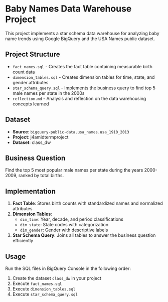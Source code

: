 # Baby Names Data Warehouse Project

This project implements a star schema data warehouse for analyzing baby name trends using Google BigQuery and the USA Names public dataset.

## Project Structure

- `fact_names.sql` - Creates the fact table containing measurable birth count data
- `dimension_tables.sql` - Creates dimension tables for time, state, and gender attributes
- `star_schema_query.sql` - Implements the business query to find top 5 male names per state in the 2000s
- `reflection.md` - Analysis and reflection on the data warehousing concepts learned

## Dataset

- **Source**: `bigquery-public-data.usa_names.usa_1910_2013`
- **Project**: j4amidtermproject
- **Dataset**: class_dw

## Business Question

Find the top 5 most popular male names per state during the years 2000-2009, ranked by total births.

## Implementation

1. **Fact Table**: Stores birth counts with standardized names and normalized attributes
2. **Dimension Tables**: 
   - `dim_time`: Year, decade, and period classifications
   - `dim_state`: State codes with categorization
   - `dim_gender`: Gender with descriptive labels
3. **Star Schema Query**: Joins all tables to answer the business question efficiently

## Usage

Run the SQL files in BigQuery Console in the following order:
1. Create the dataset `class_dw` in your project
2. Execute `fact_names.sql`
3. Execute `dimension_tables.sql`
4. Execute `star_schema_query.sql`